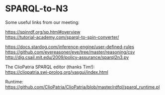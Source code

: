 # SPARQL-to-N3

Some useful links from our meeting:

https://spinrdf.org/sp.html#overview  
https://tutorial-academy.com/sparql-to-spin-converter/  

https://docs.stardog.com/inference-engine/user-defined-rules  
https://github.com/eyereasoner/eye/tree/master/reasoning/csv  
http://dig.csail.mit.edu/2009/policy-assurance/sparql2n3.py  

The ClioPatria SPARQL editor (thanks Tim!):  
https://cliopatria.swi-prolog.org/yasgui/index.html

Runtime:  
https://github.com/ClioPatria/ClioPatria/blob/master/rdfql/sparql_runtime.pl

